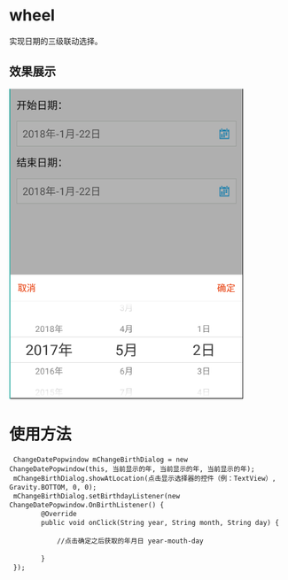 # wheel
实现日期的三级联动选择。<br>
## 效果展示
![image](https://github.com/neverream/WheelTime/blob/master/wheeltime.png)

# 使用方法
    
     ChangeDatePopwindow mChangeBirthDialog = new ChangeDatePopwindow(this, 当前显示的年, 当前显示的年, 当前显示的年);
     mChangeBirthDialog.showAtLocation(点击显示选择器的控件（例：TextView）, Gravity.BOTTOM, 0, 0);
     mChangeBirthDialog.setBirthdayListener(new ChangeDatePopwindow.OnBirthListener() {
            @Override
            public void onClick(String year, String month, String day) {
                
                //点击确定之后获取的年月日 year-mouth-day

            }
     });
